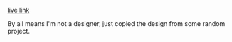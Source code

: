 [live link](https://vacostin.github.io/react-redux-cv-application/)

By all means I'm not a designer, just copied the design from some random project.
